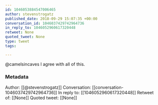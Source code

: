 ```yaml
---
id: 1046053884547006465
author: stevenstrogatz
published_date: 2018-09-29 15:07:35 +00:00
conversation_id: 1046037429742964736
in_reply_to: 1046052960617320448
retweet: None
quoted_tweet: None
type: tweet
tags:

---
```


@camelsincaves I agree with all of this.

### Metadata

Author: [[@stevenstrogatz]]
Conversation: [[conversation-1046037429742964736]]
In reply to: [[1046052960617320448]]
Retweet of: [[None]]
Quoted tweet: [[None]]

